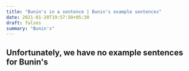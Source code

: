 ```yaml
---
title: "Bunin's in a sentence | Bunin's example sentences"
date: 2021-01-20T19:57:50+05:30
draft: falses
summary: "Bunin's"
---
```

## Unfortunately, we have no example sentences for Bunin's                 
